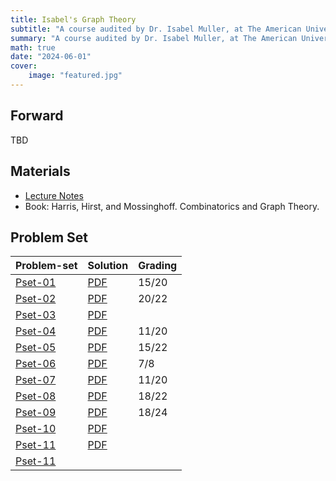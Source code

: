 ```yaml
---
title: Isabel's Graph Theory
subtitle: "A course audited by Dr. Isabel Muller, at The American University in Cairo (AUC)"
summary: "A course audited by Dr. Isabel Muller, at The American University in Cairo (AUC)"
math: true
date: "2024-06-01"
cover:
    image: "featured.jpg"
---
```


## Forward
TBD

## Materials
- [Lecture Notes](./isabel-notes.pdf)
- Book: Harris, Hirst, and Mossinghoff. Combinatorics and Graph Theory.

## Problem Set

| Problem-set | Solution  | Grading |
|-------------|-----------|---------|
| [Pset-01](./pset01.pdf) | [PDF](./pset01_sol.pdf) | 15/20 |
| [Pset-02](./pset02.pdf) | [PDF](./pset02_sol.pdf) | 20/22 |
| [Pset-03](./pset03.pdf) | [PDF](./pset03_sol.pdf) |       |
| [Pset-04](./pset04.pdf) | [PDF](./pset04_sol.pdf) | 11/20 |
| [Pset-05](./pset05.pdf) | [PDF](./pset05_sol.pdf) | 15/22 |
| [Pset-06](./pset06.pdf) | [PDF](./pset06_sol.pdf) | 7/8   |
| [Pset-07](./pset07.pdf) | [PDF](./pset07_sol.pdf) | 11/20 |
| [Pset-08](./pset08.pdf) | [PDF](./pset08_sol.pdf) | 18/22 |
| [Pset-09](./pset09.pdf) | [PDF](./pset09_sol.pdf) | 18/24 |
| [Pset-10](./pset10.pdf) | [PDF](./pset10_sol.pdf) |       |
| [Pset-11](./pset11.pdf) | [PDF](./pset11_sol.pdf) |       |
| [Pset-11](./pset12.pdf) | | |
